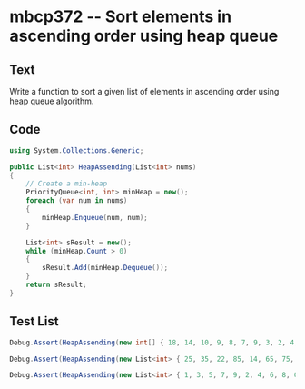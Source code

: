 # mbcp372 -- Sort elements in ascending order using heap queue

## Text

Write a function to sort a given list of elements in ascending order using heap queue algorithm.

## Code

```csharp
using System.Collections.Generic;

public List<int> HeapAssending(List<int> nums)
{
    // Create a min-heap
    PriorityQueue<int, int> minHeap = new();
    foreach (var num in nums)
    {
        minHeap.Enqueue(num, num);
    }

    List<int> sResult = new();
    while (minHeap.Count > 0)
    {
        sResult.Add(minHeap.Dequeue());
    }
    return sResult;
}
```

## Test List

```csharp
Debug.Assert(HeapAssending(new int[] { 18, 14, 10, 9, 8, 7, 9, 3, 2, 4, 1 }).SequenceEqual(new int[] { 1, 2, 3, 4, 7, 8, 9, 9, 10, 14, 18 }));
```

```csharp
Debug.Assert(HeapAssending(new List<int> { 25, 35, 22, 85, 14, 65, 75, 25, 58 }).SequenceEqual(new List<int> { 14, 22, 25, 25, 35, 58, 65, 75, 85 }));
```

```csharp
Debug.Assert(HeapAssending(new List<int> { 1, 3, 5, 7, 9, 2, 4, 6, 8, 0 }).SequenceEqual(new List<int> { 0, 1, 2, 3, 4, 5, 6, 7, 8, 9 }));
```
